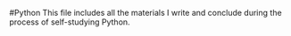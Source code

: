 #Python
This file includes all the materials I write and conclude during the process of self-studying Python.